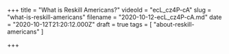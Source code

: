 +++
title = "What is Reskill Americans?"
videoId = "ecL_cz4P-cA"
slug = "what-is-reskill-americans"
filename = "2020-10-12-ecL_cz4P-cA.md"
date = "2020-10-12T21:20:12.000Z"
draft = true
tags = [ "about-reskill-americans" ]

+++


